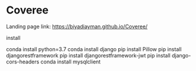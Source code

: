 # Coveree

Landing page link:  https://biyadiayman.github.io/Coveree/

install

conda install python=3.7
conda install django
pip install Pillow
pip install djangorestframework
pip install djangorestframework-jwt
pip install django-cors-headers
conda install mysqlclient
